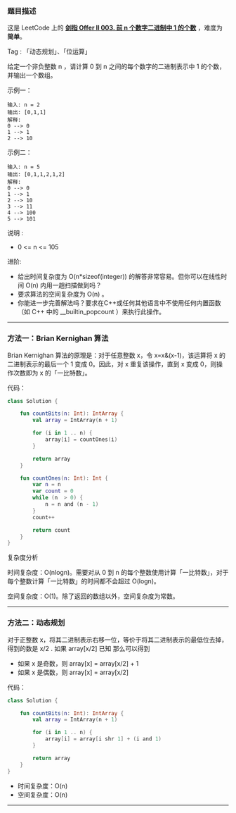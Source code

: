 ### 题目描述

这是 LeetCode 上的 **[剑指 Offer II 003. 前 n 个数字二进制中 1 的个数](https://leetcode-cn.com/problems/w3tCBm/)** ，难度为 **简单**。

Tag : 「动态规划」、「位运算」



给定一个非负整数 n ，请计算 0 到 n 之间的每个数字的二进制表示中 1 的个数，并输出一个数组。

示例一：
```
输入: n = 2
输出: [0,1,1]
解释: 
0 --> 0
1 --> 1
2 --> 10
```
示例二：
```
输入: n = 5
输出: [0,1,1,2,1,2]
解释:
0 --> 0
1 --> 1
2 --> 10
3 --> 11
4 --> 100
5 --> 101

```

说明 :

- 0 <= n <= 105


进阶:

- 给出时间复杂度为 O(n*sizeof(integer)) 的解答非常容易。但你可以在线性时间 O(n) 内用一趟扫描做到吗？
- 要求算法的空间复杂度为 O(n) 。
- 你能进一步完善解法吗？要求在C++或任何其他语言中不使用任何内置函数（如 C++ 中的 __builtin_popcount ）来执行此操作。


---

### 方法一：Brian Kernighan 算法

Brian Kernighan 算法的原理是：对于任意整数 x，令 x=x&(x-1)，该运算将 x 的二进制表示的最后一个 1 变成 0。因此，对 x 重复该操作，直到 x 变成 0，则操作次数即为 x 的「一比特数」。



代码：
```Kotlin
class Solution {

    fun countBits(n: Int): IntArray {
        val array = IntArray(n + 1)

        for (i in 1 .. n) {
            array[i] = countOnes(i)
        }

        return array
    }

    fun countOnes(n: Int): Int {
        var n = n
        var count = 0
        while (n  > 0) {
            n = n and (n - 1)
        }
        count++

        return count
    }
}
```
复杂度分析

时间复杂度：O(nlogn)。需要对从 0 到 n 的每个整数使用计算「一比特数」，对于每个整数计算「一比特数」的时间都不会超过 O(logn)。

空间复杂度：O(1)。除了返回的数组以外，空间复杂度为常数。


---

### 方法二：动态规划

对于正整数 x，将其二进制表示右移一位，等价于将其二进制表示的最低位去掉，得到的数是 x/2 . 如果 array[x/2] 已知
那么可以得到
- 如果 x 是奇数，则 array[x] = array[x/2] + 1
- 如果 x 是偶数，则 array[x] = array[x/2]

代码：
```kotlin
class Solution {

    fun countBits(n: Int): IntArray {
        val array = IntArray(n + 1)

        for (i in 1 .. n) {
            array[i] = array[i shr 1] + (i and 1)
        }

        return array
    }
}
```
* 时间复杂度：O(n)
* 空间复杂度：O(n)

---

